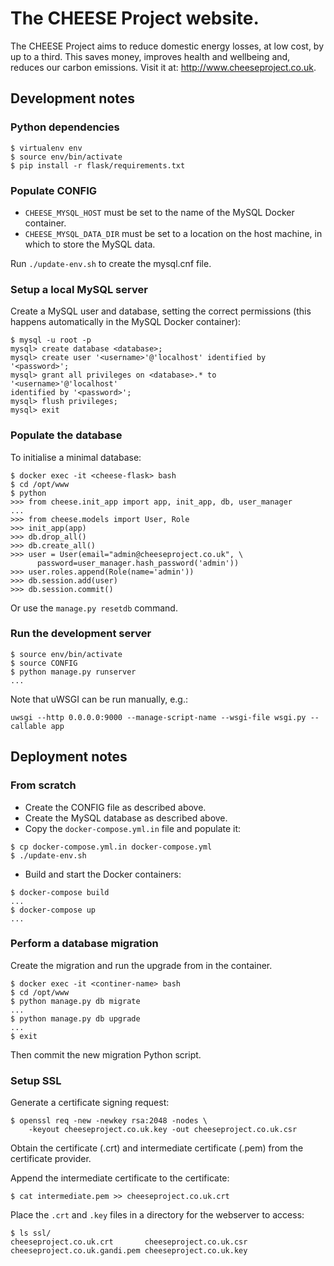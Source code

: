 # The CHEESE Project website.

The CHEESE Project aims to reduce domestic energy losses, at low cost, by up to
a third. This saves money, improves health and wellbeing and, reduces our
carbon emissions. Visit it at: http://www.cheeseproject.co.uk.

## Development notes

### Python dependencies

```
$ virtualenv env
$ source env/bin/activate
$ pip install -r flask/requirements.txt
```

### Populate CONFIG

- `CHEESE_MYSQL_HOST` must be set to the name of the MySQL Docker container.
- `CHEESE_MYSQL_DATA_DIR` must be set to a location on the host machine, in
  which to store the MySQL data.

Run `./update-env.sh` to create the mysql.cnf file.

### Setup a local MySQL server

Create a MySQL user and database, setting the correct permissions (this happens
automatically in the MySQL Docker container):
```
$ mysql -u root -p
mysql> create database <database>;
mysql> create user '<username>'@'localhost' identified by '<password>';
mysql> grant all privileges on <database>.* to '<username>'@'localhost'
identified by '<password>';
mysql> flush privileges;
mysql> exit
```

### Populate the database

To initialise a minimal database:
```
$ docker exec -it <cheese-flask> bash
$ cd /opt/www
$ python
>>> from cheese.init_app import app, init_app, db, user_manager
...
>>> from cheese.models import User, Role
>>> init_app(app)
>>> db.drop_all()
>>> db.create_all()
>>> user = User(email="admin@cheeseproject.co.uk", \
      password=user_manager.hash_password('admin'))
>>> user.roles.append(Role(name='admin'))
>>> db.session.add(user)
>>> db.session.commit()
```
Or use the `manage.py resetdb` command.

### Run the development server

```
$ source env/bin/activate
$ source CONFIG
$ python manage.py runserver
...
```
Note that uWSGI can be run manually, e.g.:
```
uwsgi --http 0.0.0.0:9000 --manage-script-name --wsgi-file wsgi.py --callable app
```

## Deployment notes

### From scratch

- Create the CONFIG file as described above.
- Create the MySQL database as described above.
- Copy the `docker-compose.yml.in` file and populate it:
```
$ cp docker-compose.yml.in docker-compose.yml
$ ./update-env.sh
```
- Build and start the Docker containers:
```
$ docker-compose build
...
$ docker-compose up
...
```

### Perform a database migration

Create the migration and run the upgrade from in the container.
```
$ docker exec -it <continer-name> bash
$ cd /opt/www
$ python manage.py db migrate
...
$ python manage.py db upgrade
...
$ exit
```
Then commit the new migration Python script.

### Setup SSL

Generate a certificate signing request:
```
$ openssl req -new -newkey rsa:2048 -nodes \
	-keyout cheeseproject.co.uk.key -out cheeseproject.co.uk.csr
```

Obtain the certificate (.crt) and intermediate certificate (.pem) from the
certificate provider.

Append the intermediate certificate to the certificate:
```
$ cat intermediate.pem >> cheeseproject.co.uk.crt
```
Place the `.crt` and `.key` files in a directory for the webserver to access:
```
$ ls ssl/
cheeseproject.co.uk.crt       cheeseproject.co.uk.csr
cheeseproject.co.uk.gandi.pem cheeseproject.co.uk.key
```
